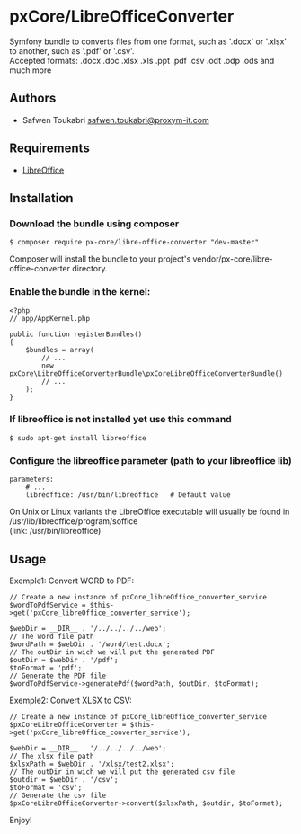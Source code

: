 # pxCore/LibreOfficeConverter

Symfony bundle to converts files from one format, such as '.docx' or '.xlsx' to another, such as '.pdf' or '.csv'. <br />
Accepted formats: .docx .doc .xlsx .xls .ppt .pdf .csv .odt .odp .ods and much more

Authors
-------

* Safwen Toukabri <safwen.toukabri@proxym-it.com>

Requirements
------------

* [LibreOffice](https://www.libreoffice.org/)


Installation
------------

### Download the bundle using composer

```
$ composer require px-core/libre-office-converter "dev-master"
```
Composer will install the bundle to your project's vendor/px-core/libre-office-converter directory.

### Enable the bundle in the kernel:

```
<?php
// app/AppKernel.php

public function registerBundles()
{
    $bundles = array(
        // ...
        new pxCore\LibreOfficeConverterBundle\pxCoreLibreOfficeConverterBundle()
        // ...
    );
}
```

### If libreoffice is not installed yet use this command

```
$ sudo apt-get install libreoffice
```

### Configure the libreoffice parameter (path to your libreoffice lib)

```
parameters:
    # ...
    libreoffice: /usr/bin/libreoffice	# Default value
```
On Unix or Linux variants the LibreOffice executable will usually be found in /usr/lib/libreoffice/program/soffice <br /> 
(link: /usr/bin/libreoffice)

Usage
-----

Exemple1: Convert WORD to PDF:

```
// Create a new instance of pxCore_libreOffice_converter_service 
$wordToPdfService = $this->get('pxCore_libreOffice_converter_service');

$webDir = __DIR__ . '/../../../../web';
// The word file path
$wordPath = $webDir . '/word/test.docx';
// The outDir in wich we will put the generated PDF
$outDir = $webDir . '/pdf';
$toFormat = 'pdf';
// Generate the PDF file
$wordToPdfService->generatePdf($wordPath, $outDir, $toFormat);
```

Exemple2: Convert XLSX to CSV:

```
// Create a new instance of pxCore_libreOffice_converter_service 
$pxCoreLibreOfficeConverter = $this->get('pxCore_libreOffice_converter_service');

$webDir = __DIR__ . '/../../../../web';
// The xlsx file path
$xlsxPath = $webDir . '/xlsx/test2.xlsx';
// The outDir in wich we will put the generated csv file
$outdir = $webDir . '/csv';
$toFormat = 'csv';
// Generate the csv file
$pxCoreLibreOfficeConverter->convert($xlsxPath, $outdir, $toFormat);
```

Enjoy!
